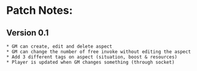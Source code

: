 # Patch Notes:

## Version 0.1

    * GM can create, edit and delete aspect
    * GM can change the number of free invoke without editing the aspect
    * Add 3 different tags on aspect (situation, boost & resources)
    * Player is updated when GM changes something (through socket)